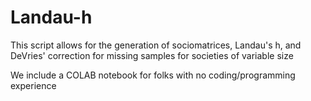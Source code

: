 # Landau-h
This script allows for the generation of sociomatrices, Landau's h, and DeVries' correction for missing samples for societies of variable size


We include a COLAB notebook for folks with no coding/programming experience
